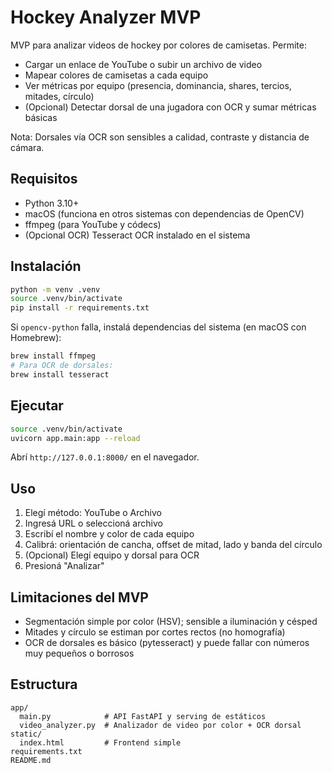 # Hockey Analyzer MVP

MVP para analizar videos de hockey por colores de camisetas. Permite:
- Cargar un enlace de YouTube o subir un archivo de video
- Mapear colores de camisetas a cada equipo
- Ver métricas por equipo (presencia, dominancia, shares, tercios, mitades, círculo)
- (Opcional) Detectar dorsal de una jugadora con OCR y sumar métricas básicas

Nota: Dorsales vía OCR son sensibles a calidad, contraste y distancia de cámara.

## Requisitos
- Python 3.10+
- macOS (funciona en otros sistemas con dependencias de OpenCV)
- ffmpeg (para YouTube y códecs)
- (Opcional OCR) Tesseract OCR instalado en el sistema

## Instalación
```bash
python -m venv .venv
source .venv/bin/activate
pip install -r requirements.txt
```

Si `opencv-python` falla, instalá dependencias del sistema (en macOS con Homebrew):
```bash
brew install ffmpeg
# Para OCR de dorsales:
brew install tesseract
```

## Ejecutar
```bash
source .venv/bin/activate
uvicorn app.main:app --reload
```
Abrí `http://127.0.0.1:8000/` en el navegador.

## Uso
1. Elegí método: YouTube o Archivo
2. Ingresá URL o seleccioná archivo
3. Escribí el nombre y color de cada equipo
4. Calibrá: orientación de cancha, offset de mitad, lado y banda del círculo
5. (Opcional) Elegí equipo y dorsal para OCR
6. Presioná "Analizar"

## Limitaciones del MVP
- Segmentación simple por color (HSV); sensible a iluminación y césped
- Mitades y círculo se estiman por cortes rectos (no homografía)
- OCR de dorsales es básico (pytesseract) y puede fallar con números muy pequeños o borrosos

## Estructura
```
app/
  main.py            # API FastAPI y serving de estáticos
  video_analyzer.py  # Analizador de video por color + OCR dorsal
static/
  index.html         # Frontend simple
requirements.txt
README.md
```
